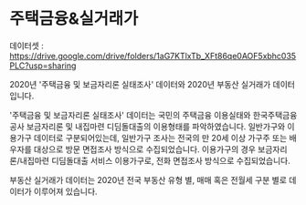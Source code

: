 # 주택금융&실거래가

데이터셋 : https://drive.google.com/drive/folders/1aG7KTlxTb_XFt86qe0AOF5xbhc035PLC?usp=sharing

2020년 '주택금융 및 보금자리론 실태조사' 데이터와 2020년 부동산 실거래가 데이터입니다.

'주택금융 및 보금자리론 실태조사' 데이터는 국민의 주택금융 이용실태와 한국주택금융공사 보금자리론 및 내집마련 디딤돌대출의 이용형태를 파악하였습니다. 
일반가구와 이용가구 데이터로 구분되어있는데, 일반가구 조사는 전국의 만 20세 이상 가구주 또는 배우자를 대상으로 방문 면접조사 방식으로 수집되었습니다. 
이용가구의 경우 보금자리론/내집마련 디딤돌대출 서비스 이용가구로, 전화 면접조사 방식으로 수집되었습니다.

부동산 실거래가 데이터는 2020년 전국 부동산 유형 별, 매매 혹은 전월세 구분 별로 데이터가 이루어져 있습니다. 
